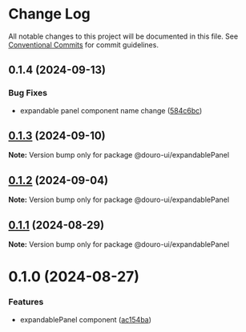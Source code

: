 # Change Log

All notable changes to this project will be documented in this file.
See [Conventional Commits](https://conventionalcommits.org) for commit guidelines.

## 0.1.4 (2024-09-13)

### Bug Fixes

- expandable panel component name change ([584c6bc](https://github.com/Douro-ui/design-system/commit/584c6bccfb927c3088ed8b4bdcae1ec3e6f7cc9c))

## [0.1.3](https://github.com/Douro-ui/design-system/compare/@douro-ui/expandablePanel@0.1.2...@douro-ui/expandablePanel@0.1.3) (2024-09-10)

**Note:** Version bump only for package @douro-ui/expandablePanel

## [0.1.2](https://github.com/Douro-ui/design-system/compare/@douro-ui/expandablePanel@0.1.1...@douro-ui/expandablePanel@0.1.2) (2024-09-04)

**Note:** Version bump only for package @douro-ui/expandablePanel

## [0.1.1](https://github.com/Douro-ui/design-system/compare/@douro-ui/expandablePanel@0.1.0...@douro-ui/expandablePanel@0.1.1) (2024-08-29)

**Note:** Version bump only for package @douro-ui/expandablePanel

# 0.1.0 (2024-08-27)

### Features

- expandablePanel component ([ac154ba](https://github.com/Douro-ui/design-system/commit/ac154ba81b583264fbfce612e4a98f77cdff0711))
